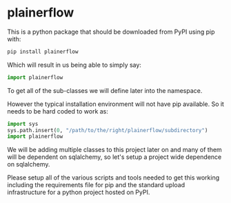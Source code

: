 # plainerflow

This is a python package that should be downloaded from PyPI using pip with:

```bash
pip install plainerflow
```

Which will result in us being able to simply say:

```python
import plainerflow
```

To get all of the sub-classes we will define later into the namespace.

However the typical installation environment will not have pip available. So it needs to be hard coded to work as:

```python
import sys
sys.path.insert(0, "/path/to/the/right/plainerflow/subdirectory")
import plainerflow
```

We will be adding multiple classes to this project later on and many of them will be dependent on sqlalchemy, so let's setup a project wide dependence on sqlalchemy.

Please setup all of the various scripts and tools needed to get this working including the requirements file for pip and the standard upload infrastructure for a python project hosted on PyPI.
